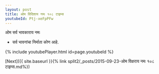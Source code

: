 ```yaml
---
layout: post
title: ओम विदिशाय नमः १०८ टाइम्स
youtubeId: Ptj-xeFpPFw
---
```

 
 
 ओम सर्व भावकाराय नमः  
 
 -  सर्व भावनांचा निर्माता कोण आहे. 
 
  
 
  
 
 
 
 
 
 


{% include youtubePlayer.html id=page.youtubeId %}
 
[Next]({{ site.baseurl }}{% link  split2/_posts/2015-09-23-ओम विक्षराय नमः  १०८ टाइम्स.md%})
 
